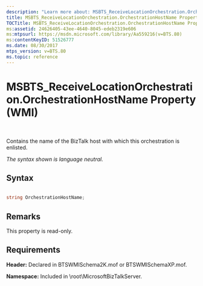 ```yaml
---
description: "Learn more about: MSBTS_ReceiveLocationOrchestration.OrchestrationHostName Property (WMI)"
title: MSBTS_ReceiveLocationOrchestration.OrchestrationHostName Property (WMI)
TOCTitle: MSBTS_ReceiveLocationOrchestration.OrchestrationHostName Property (WMI)
ms:assetid: 24626405-43ee-4640-8045-edeb2319e606
ms:mtpsurl: https://msdn.microsoft.com/library/Aa559216(v=BTS.80)
ms:contentKeyID: 51526777
ms.date: 08/30/2017
mtps_version: v=BTS.80
ms.topic: reference
---
```


# MSBTS\_ReceiveLocationOrchestration.OrchestrationHostName Property (WMI)

 

Contains the name of the BizTalk host with which this orchestration is enlisted.

*The syntax shown is language neutral.*

## Syntax

```C#
  
string OrchestrationHostName;  
```

## Remarks

This property is read-only.

## Requirements

**Header:** Declared in BTSWMISchema2K.mof or BTSWMISchemaXP.mof.

**Namespace:** Included in \\root\\MicrosoftBizTalkServer.

